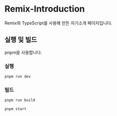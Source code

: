 # Remix-Introduction
Remix와 TypeScript를 사용해 만든 자기소개 페이지입니다.

## 실행 및 빌드
pnpm을 사용합니다.

### 실행
```sh
pnpm run dev
```


### 빌드

```sh
pnpm run build
```

```sh
pnpm start
```
